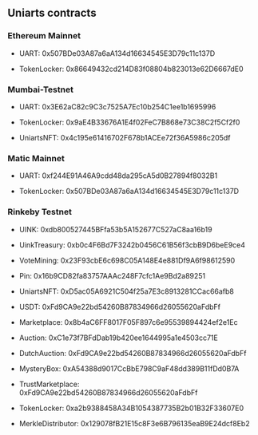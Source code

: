 ## Uniarts contracts

### Ethereum Mainnet

- UART: 0x507BDe03A87a6aA134d16634545E3D79c11c137D

- TokenLocker: 0x86649432cd214D83f08804b823013e62D6667dE0

### Mumbai-Testnet

- UART: 0x3E62aC82c9C3c7525A7Ec10b254C1ee1b1695996

- TokenLocker: 0x9aE4B33676A1E4f02FeC7B868e73C38C2f5Cf2f0

- UniartsNFT: 0x4c195e61416702F678b1ACEe72f36A5986c205df

### Matic Mainnet

- UART: 0xf244E91A46A9cdd48da295cA5d0B27894f8032B1

- TokenLocker: 0x507BDe03A87a6aA134d16634545E3D79c11c137D

### Rinkeby Testnet 

- UINK: 0xdb800527445BFfa53b5A152677C527aC8aa16b19

- UinkTreasury: 0xb0c4F6Bd7F3242b0456C61B56f3cbB9D6beE9ce4

- VoteMining: 0x23F93cbE6c698C05A148E4e881Df9A6f98612590

- Pin: 0x16b9CD82fa83757AAAc248F7cfc1Ae9Bd2a89251

- UniartsNFT: 0xD5ac05A6921C504f25a7E3c8913281CCac66afb8

- USDT: 0xFd9CA9e22bd54260B87834966d26055620aFdbFf

- Marketplace: 0x8b4aC6FF8017F05F897c6e95539894424ef2e1Ec

- Auction: 0xC1e73f7BFdDab19b420ee1644995a1e4503cc71E

- DutchAuction: 0xFd9CA9e22bd54260B87834966d26055620aFdbFf

- MysteryBox: 0xA54388d9017CcBbE798C9aF48dd389B11fDd0B7A

- TrustMarketplace: 0xFd9CA9e22bd54260B87834966d26055620aFdbFf

- TokenLocker: 0xa2b9388458A34B1054387735B2b01B32F33607E0

- MerkleDistributor: 0x129078fB21E15c8F3e6B796135eaB9E24dcf8Eb2